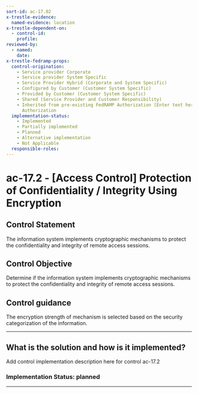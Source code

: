 ```yaml
---
sort-id: ac-17.02
x-trestle-evidence:
  named-evidence: location
x-trestle-dependent-on:
  - control-id:
    profile:
reviewed-by:
  - named:
    date:
x-trestle-fedramp-props:
  control-origination:
    - Service provider Corporate
    - Service provider System Specific
    - Service Provider Hybrid (Corporate and System Specific)
    - Configured by Customer (Customer System Specific)
    - Provided by Customer (Customer System Specific)
    - Shared (Service Provider and Customer Responsibility)
    - Inherited from pre-existing FedRAMP Authorization [Enter text here], Date of
      Authorization
  implementation-status:
    - Implemented
    - Partially implemented
    - Planned
    - Alternative implementation
    - Not Applicable
  responsible-roles:
---
```


# ac-17.2 - \[Access Control\] Protection of Confidentiality / Integrity Using Encryption

## Control Statement

The information system implements cryptographic mechanisms to protect the confidentiality and integrity of remote access sessions.

## Control Objective

Determine if the information system implements cryptographic mechanisms to protect the confidentiality and integrity of remote access sessions.

## Control guidance

The encryption strength of mechanism is selected based on the security categorization of the information.

______________________________________________________________________

## What is the solution and how is it implemented?

Add control implementation description here for control ac-17.2

### Implementation Status: planned

______________________________________________________________________
